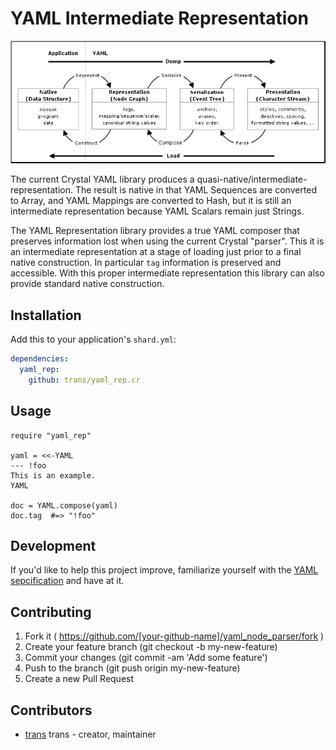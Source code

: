 # YAML Intermediate Representation

[![YAML Process](yamlproc.png)](http://yaml.org/spec/1.2/spec.html#Processing)

The current Crystal YAML library produces a quasi-native/intermediate-representation.
The result is native in that YAML Sequences are converted to Array, and YAML Mappings
are converted to Hash, but it is still an intermediate representation because
YAML Scalars remain just Strings.

The YAML Representation library provides a true YAML composer that preserves
information lost when using the current Crystal "parser". This it is an
intermediate representation at a stage of loading just prior to a final
native construction. In particular `tag` information is preserved and
accessible. With this proper intermediate representation this library
can also provide standard native construction.


## Installation

Add this to your application's `shard.yml`:

```yaml
dependencies:
  yaml_rep:
    github: trans/yaml_rep.cr
```


## Usage


```crystal
require "yaml_rep"

yaml = <<-YAML
--- !foo
This is an example.
YAML

doc = YAML.compose(yaml)
doc.tag  #=> "!foo"
```


## Development

If you'd like to help this project improve, familiarize yourself with the
[YAML sepcification](http://yaml.org/spec/1.2/spec.html) and have at it.


## Contributing

1. Fork it ( https://github.com/[your-github-name]/yaml_node_parser/fork )
2. Create your feature branch (git checkout -b my-new-feature)
3. Commit your changes (git commit -am 'Add some feature')
4. Push to the branch (git push origin my-new-feature)
5. Create a new Pull Request


## Contributors

- [trans](https://github.com/trans) trans - creator, maintainer
